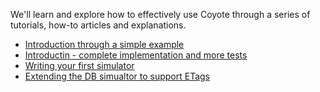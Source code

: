
We'll learn and explore how to effectively use Coyote through a series of tutorials, how-to articles and explanations.

* [Introduction through a simple example](./introduction.md)
* [Introductin - complete implementation and more tests](./introduction-continued.md)
* [Writing your first simulator](./developing-db-simulator.md)
* [Extending the DB simualtor to support ETags](./extending-db-simulator.md)
